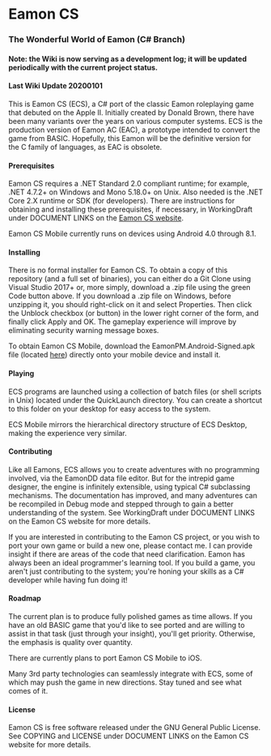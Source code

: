 # Eamon CS
### The Wonderful World of Eamon (C# Branch)

#### Note: the Wiki is now serving as a development log; it will be updated periodically with the current project status.

#### Last Wiki Update 20200101

This is Eamon CS (ECS), a C# port of the classic Eamon roleplaying game that debuted on the Apple II.  Initially created by Donald Brown, there have been many variants over the years on various computer systems.  ECS is the production version of Eamon AC (EAC), a prototype intended to convert the game from BASIC.  Hopefully, this Eamon will be the definitive version for the C family of languages, as EAC is obsolete.

#### Prerequisites

Eamon CS requires a .NET Standard 2.0 compliant runtime; for example, .NET 4.7.2+ on Windows and Mono 5.18.0+ on Unix.  Also needed is the .NET Core 2.X runtime or SDK (for developers).  There are instructions for obtaining and installing these prerequisites, if necessary, in WorkingDraft under DOCUMENT LINKS on the [Eamon CS website](https://TheRealEamonCS.github.io).

Eamon CS Mobile currently runs on devices using Android 4.0 through 8.1.

#### Installing

There is no formal installer for Eamon CS.  To obtain a copy of this repository (and a full set of binaries), you can either do a Git Clone using Visual Studio 2017+ or, more simply, download a .zip file using the green Code button above.  If you download a .zip file on Windows, before unzipping it, you should right-click on it and select Properties.  Then click the Unblock checkbox (or button) in the lower right corner of the form, and finally click Apply and OK.  The gameplay experience will improve by eliminating security warning message boxes.

To obtain Eamon CS Mobile, download the EamonPM.Android-Signed.apk file (located [here](https://github.com/TheRealEamonCS/Eamon-CS-Misc/tree/master/System/Bin)) directly onto your mobile device and install it.

#### Playing

ECS programs are launched using a collection of batch files (or shell scripts in Unix) located under the QuickLaunch directory.  You can create a shortcut to this folder on your desktop for easy access to the system.

ECS Mobile mirrors the hierarchical directory structure of ECS Desktop, making the experience very similar.

#### Contributing

Like all Eamons, ECS allows you to create adventures with no programming involved, via the EamonDD data file editor.  But for the intrepid game designer, the engine is infinitely extensible, using typical C# subclassing mechanisms.  The documentation has improved, and many adventures can be recompiled in Debug mode and stepped through to gain a better understanding of the system.  See WorkingDraft under DOCUMENT LINKS on the Eamon CS website for more details.

If you are interested in contributing to the Eamon CS project, or you wish to port your own game or build a new one, please contact me.  I can provide insight if there are areas of the code that need clarification.  Eamon has always been an ideal programmer's learning tool.  If you build a game, you aren't just contributing to the system; you're honing your skills as a C# developer while having fun doing it!

#### Roadmap

The current plan is to produce fully polished games as time allows.  If you have an old BASIC game that you'd like to see ported and are willing to assist in that task (just through your insight), you'll get priority.  Otherwise, the emphasis is quality over quantity.

There are currently plans to port Eamon CS Mobile to iOS.

Many 3rd party technologies can seamlessly integrate with ECS, some of which may push the game in new directions.  Stay tuned and see what comes of it.

#### License

Eamon CS is free software released under the GNU General Public License.  See COPYING and LICENSE under DOCUMENT LINKS on the Eamon CS website for more details.

